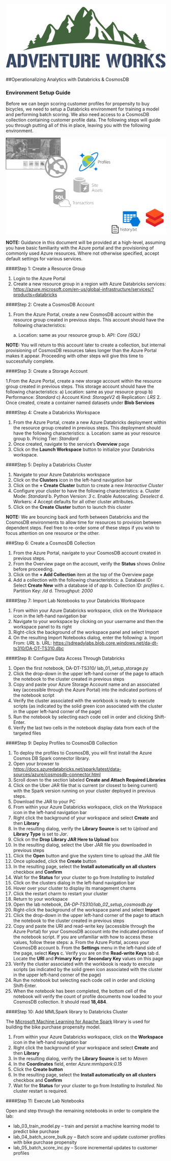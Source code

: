 
![Adventurework logo](/images/AdventureWorks_logo.png)

##Operationalizing Analytics with Databricks & CosmosDB

### Environment Setup Guide

Before we can begin scoring customer profiles for propensity to buy bicycles, we need to setup a Databricks environment for training a model and performing batch scoring.  We also need access to a CosmosDB collection containing customer profile data.  The following steps will guide you through putting all of this in place, leaving you with the following environment.

![Architecture](/images/architecture.png)

**NOTE:** Guidance in this document will be provided at a high-level, assuming you have basic familiarity with the Azure portal and the provisioning of commonly used Azure resources. Where not otherwise specified, accept default settings for various services.

####Step 1: Create a Resource Group

1. Login to the Azure Portal
2. Create a new resource group in a region with Azure Databricks services: https://azure.microsoft.com/en-us/global-infrastructure/services/?products=databricks

####Step 2: Create a CosmosDB Account

1. From the Azure Portal, create a new CosmosDB account within the resource group created in previous steps.  This account should have the following characteristics:  

    a. Location: same as your resource group
    b. API: *Core (SQL)*  

**NOTE:** You will return to this account later to create a collection, but internal provisioning of CosmosDB resources takes longer than the Azure Portal makes it appear. Proceeding with other steps will give this time to successfully complete.

####Step 3: Create a Storage Account

1.From the Azure Portal, create a new storage account within the resource group created in previous steps. This storage account should have the following characteristics:
        a) Location: same as your resource group
        b) Performance: *Standard*
        c) Account Kind: *StorageV2*
        d) Replication: *LRS*
2. Once created, create a container named datasets under **Blob Services**

####Step 4: Create a Databricks Workspace

1. From the Azure Portal, create a new Azure Databricks deployment within the resource group created in previous steps. This deployment should have the following characteristics:
a. Location: same as your resource group
b. Pricing Tier: *Standard*
2. Once created, navigate to the service’s **Overview** page
3. Click on the **Launch Workspace** button to initialize your Databricks workspace.

####Step 5: Deploy a Databricks Cluster

1. Navigate to your Azure Databricks workspace
2. Click on the **Clusters** icon in the left-hand navigation bar
3. Click on the **+ Create Cluster** button to create a new *Interactive Cluster*
4. Configure your cluster to have the following characteristics:
a. Cluster Mode: *Standard*
b. Python Version: *3*
c. Enable Autoscaling: *Deselect*
d. Workers: *4*
Accept defaults for all other cluster attributes.
5. Click on the **Create Cluster** button to launch this cluster

**NOTE:** We are bouncing back and forth between Databricks and the CosmosDB environments to allow time for resources to provision between dependent steps.  Feel free to re-order some of these steps if you wish to focus attention on one resource or the other.

###Step 6: Create a CosmosDB Collection

1. From the Azure Portal, navigate to your CosmosDB account created in previous steps.
2. From the Overview page on the account, verify the **Status** shows *Online* before proceeding.
3. Click on the **+ Add Collection** item at the top of the Overview page
4. Add a collection with the following characteristics:
a. Database ID: Select **Create New** with a database id of *app*
b. Collection ID: *profiles*
c. Partition Key: */id*
d. Throughput: *2000*

####Step 7: Import Lab Notebooks to your Databricks Workspace

1. From within your Azure Databricks workspace, click on the Workspace icon in the left-hand navigation bar
2. Navigate to your workspace by clicking on your username and then the workspace panel to its right
3. Right-click the background of the workspace panel and select Import
4. On the resulting Import Notebooks dialog, enter the following:
a. Import From: *URL*
b. URL: https://sdreadylabs.blob.core.windows.net/da-dt-ts310/DA-DT-TS310.dbc

####Step 8: Configure Data Access Through Databricks

1. Open the first notebook, DA-DT-TS310/ lab_01_setup_storage.py
2. Click the drop-down in the upper left-hand corner of the page to attach the notebook to the cluster created in previous steps
3. Copy and paste your Azure Storage Account name and an associated key (accessible through the Azure Portal) into the indicated portions of the notebook script
4. Verify the cluster associated with the workbook is ready to execute scripts (as indicated by the solid green icon associated with the cluster in the upper left-hand corner of the page)
5. Run the notebook by selecting each code cell in order and clicking Shift-Enter.
6. Verify the last two cells in the notebook display data from each of the targeted files

####Step 9: Deploy Profiles to CosmosDB Collection

1. To deploy the profiles to CosmosDB, you will first install the Azure Cosmos DB Spark connector library.
2. Open your browser to https://docs.azuredatabricks.net/spark/latest/data-sources/azure/cosmosdb-connector.html
3. Scroll down to the section labeled **Create and Attach Required Libraries**
4. Click on the Uber JAR file that is current (or closest to being current) with the Spark version running on your cluster deployed in previous steps.
5. Download the JAR to your PC
6. From within your Azure Databricks workspace, click on the Workspace icon in the left-hand navigation bar
7. Right click the background of your workspace and select **Create** and then **Library**
8. In the resulting dialog, verify the **Library Source** is set to *Upload* and **Library Type** is set to *Jar*.
9. Click on the **Drop Library JAR Here to Upload** box
10. In the resulting dialog, select the Uber JAR file you downloaded in previous steps
11. Click the **Open** button and give the system time to upload the JAR file
12. Once uploaded, click the **Create** button
13. In the resulting page, select the **Install automatically on all clusters** checkbox and **Confirm**
14. Wait for the **Status** for your cluster to go from *Installing* to *Installed*
15. Click on the clusters dialog in the left-hand navigation bar
16. Hover over your cluster to display its management charms
17. Click the restart charm to restart your cluster
18. Return to your workspace
19. Open the lab notebook, *DA-DP-TS310/lab_02_setup_cosmosdb.py*
20. Right-click the background of the workspace panel and select **Import**
21. Click the drop-down in the upper left-hand corner of the page to attach the notebook to the cluster created in previous steps
22. Copy and paste the URI and read-write key (accessible through the Azure Portal) for your CosmosDB account into the indicated portions of the notebook script. If you are unfamiliar with how to access these values, follow these steps:
a. From the Azure Portal, access your CosmosDB account
b. From the **Settings** menu in the left-hand side of the page, select **Keys**
c. Verify you are on the **Read-write Keys** tab
d. Locate the **URI** and **Primary Key** or **Secondary Key** values on this page
23. Verify the cluster associated with the workbook is ready to execute scripts (as indicated by the solid green icon associated with the cluster in the upper left-hand corner of the page)
24. Run the notebook but selecting each code cell in order and clicking Shift-Enter.
25. When the notebook has been completed, the bottom cell of the notebook will verify the count of profile documents now loaded to your CosmosDB collection. It should read **18,484**.

####Step 10: Add MMLSpark library to Databricks Cluster

The [Microsoft Machine Learning for Apache Spark](https://github.com/Azure/mmlspark/) library is used for building the bike purchase propensity model.

1. From within your Azure Databricks workspace, click on the **Workspace** icon in the left-hand navigation bar
2. Right click the background of your workspace and select **Create** and then **Library**
3. In the resulting dialog, verify the **Library Source** is set to *Maven*
4. In the **Coordinates** field, enter *Azure:mmlspark:0.15*
5. Click the **Create button**
6. In the resulting page, select the **Install automatically on all clusters** checkbox and **Confirm**
7. Wait for the **Status** for your cluster to go from *Installing* to *Installed*. No cluster restart is required.

####Step 11: Execute Lab Notebooks

Open and step through the remaining notebooks in order to complete the lab:
- lab_03_train_model.py – train and persist a machine learning model to predict bike purchase
- lab_04_batch_score_bulk.py – Batch score and update customer profiles with bike purchase propensity
- lab_05_batch_score_inc.py – Score incremental updates to customer profiles